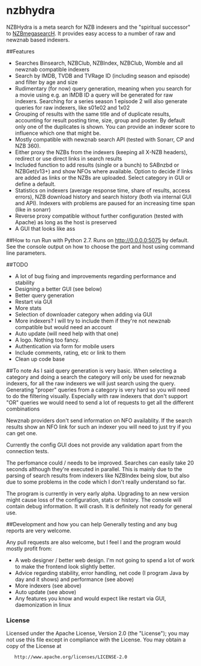 # nzbhydra
NZBHydra is a meta search for NZB indexers and the "spiritual successor" to [NZBmegasearcH](https://github.com/pillone/usntssearch). It provides easy access to a number of raw and newznab based indexers.


##Features
* Searches Binsearch, NZBClub, NZBIndex, NZBClub, Womble and all newznab compatible indexers
* Search by IMDB, TVDB and TVRage ID (including season and episode) and filter by age and size
* Rudimentary (for now) query generation, meaning when you search for a movie using e.g. an IMDB ID a query will be generated for raw indexers. Searching for a series season 1 episode 2 will also generate queries for raw indexers, like s01e02 and 1x02
* Grouping of results with the same title and of duplicate results, accounting for result posting time, size, group and poster. By default only one of the duplicates is shown. You can provide an indexer score to influence which one that might be.
* Mostly compatible with newznab search API (tested with Sonarr, CP and NZB 360).
* Either proxy the NZBs from the indexers (keeping all X-NZB headers), redirect or use direct links in search results
* Included function to add results (single or a bunch) to SABnzbd or NZBGet(v13+) and show NFOs where available. Option to decide if links are added as links or the NZBs are uploaded. Select category in GUI or define a default.
* Statistics on indexers (average response time, share of results, access errors), NZB download history and search history (both via internal GUI and API). Indexers with problems are paused for an increasing time span (like in sonarr)
* Reverse proxy compatible without further configuration (tested with Apache) as long as the host is preserved
* A GUI that looks like ass

##How to run
Run with Python 2.7. Runs on http://0.0.0.0:5075 by default. See the console output on how to choose the port and host using command line parameters.

##TODO
* A lot of bug fixing and improvements regarding performance and stability
* Designing a better GUI (see below)
* Better query generation
* Restart via GUI
* More stats
* Selection of downloader category when adding via GUI
* More indexers? I will try to include them if they're not newznab compatible but would need an account
* Auto update (will need help with that one)
* A logo. Nothing too fancy.
* Authentication via form for mobile users
* Include comments, rating, etc or link to them 
* Clean up code base


##To note
As I said query generation is very basic. When selecting a category and doing a search the category will only be used for newznab indexers, for all the raw indexers we will just search using the query. Generating "proper" queries from a category is very hard so you will need to do the filtering visually. Especially with raw indexers that don't support "OR" queries we would need to send a lot of requests to get all the different combinations

Newznab providers don't send information on NFO availablity. If the search results show an NFO link for such an indexer you will need to just try if you can get one.

Currently the config GUI does not provide any validation apart from the connection tests.

The perfomance could / needs to be improved. Searches can easily take 20 seconds although they're executed in parallel. This is mainly due to the parsing of search results from indexers like NZBIndex being slow, but also due to some problems in the code which I don't really understand so far.

The program is currently in very early alpha. Upgrading to an new version might cause loss of the configuration, stats or history. The console will contain debug information. It will crash. It is definitely not ready for general use.

##Development and how you can help
Generally testing and any bug reports are very welcome.

Any pull requests are also welcome, but I feel I and the program would mostly profit from:
* A web designer / better web design. I'm not going to spend a lot of work to make the frontend look slightly better. 
* Advice regarding stability, error handling, net code (I program Java by day and it shows) and performance (see above)
* More indexers (see above)
* Auto update (see above)
* Any features you know and would expect like restart via GUI, daemonization in linux

### License ###
   Licensed under the Apache License, Version 2.0 (the "License");
   you may not use this file except in compliance with the License.
   You may obtain a copy of the License at

       http://www.apache.org/licenses/LICENSE-2.0
